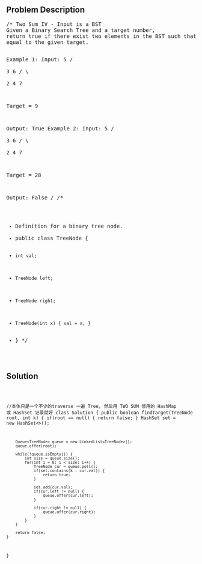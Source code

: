 <!--
<style>
  body { font-family: Arial, sans-serif; }
  .container { max-width: 100%; margin: auto; padding: 20px; }
  .comment-block { background-color: #f9f9f9; padding: 10px; border-left: 5px solid #ccc; }
  .code-block { background-color: #f4f4f4; padding: 10px; border: 1px solid #ddd; }
</style>
-->

<div class='container'>
<h2>Problem Description</h2>
<div class='comment-block'>
<pre>
/* Two Sum IV - Input is a BST
Given a Binary Search Tree and a target number, 
return true if there exist two elements in the BST such that their sum is 
equal to the given target.

Example 1:
Input: 
    5
   / \
  3   6
 / \   \
2   4   7

Target = 9

Output: True
Example 2:
Input: 
    5
   / \
  3   6
 / \   \
2   4   7

Target = 28

Output: False
*/
/**
 * Definition for a binary tree node.
 * public class TreeNode {
 *     int val;
 *     TreeNode left;
 *     TreeNode right;
 *     TreeNode(int x) { val = x; }
 * }
 */
</pre>
</div>

<h2>Solution</h2>
<div class='code-block'>
<pre><code class='language-java'>

//本体只是一个不少的traverse 一遍 Tree, 然后用 TWO SUM 惯用的 HashMap 或 HashSet 记录就好
class Solution {
    public boolean findTarget(TreeNode root, int k) {
        if(root == null) {
            return false;
        }
        HashSet<Integer> set = new HashSet<>();
        
        Queue<TreeNode> queue = new LinkedList<TreeNode>();
        queue.offer(root);
        
        while(!queue.isEmpty()) {
            int size = queue.size();
            for(int i = 0; i < size; i++) {
                TreeNode cur = queue.poll();
                if(set.contains(k - cur.val)) {
                    return true;
                }
            
                set.add(cur.val);
                if(cur.left != null) {
                    queue.offer(cur.left);
                }
                
                if(cur.right != null) {
                    queue.offer(cur.right);
                }
            }
        }
        
        return false;
    }
}

</code></pre>
</div>
</div>
